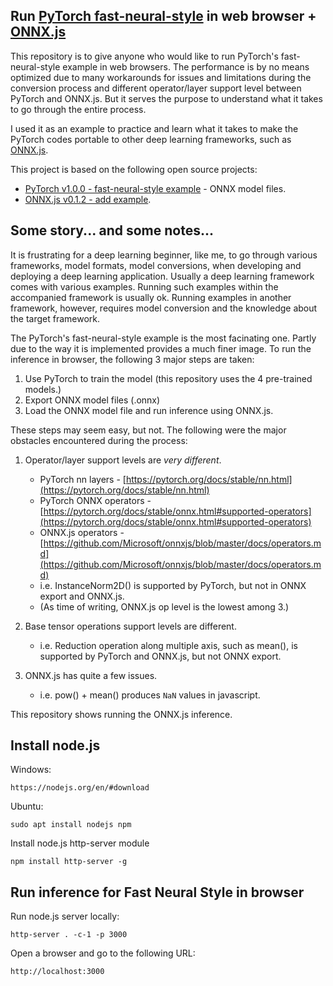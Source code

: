 ## Run [PyTorch fast-neural-style](https://github.com/pytorch/examples/tree/master/fast_neural_style) in web browser + [ONNX.js](https://github.com/Microsoft/onnxjs)

This repository is to give anyone who would like to run PyTorch's fast-neural-style example in web browsers.  The performance is by no means optimized due to many workarounds for issues and limitations during the conversion process and different operator/layer support level between PyTorch and ONNX.js.  But it serves the purpose to understand what it takes to go through the entire process.

I used it as an example to practice and learn what it takes to make the PyTorch codes portable to other deep learning frameworks, such as [ONNX.js](https://github.com/Microsoft/onnxjs).

This project is based on the following open source projects:
- [PyTorch v1.0.0 - fast-neural-style example](https://github.com/pytorch/examples/tree/master/fast_neural_style) - ONNX model files.
- [ONNX.js v0.1.2 - add example](https://github.com/Microsoft/onnxjs/tree/master/examples/browser/add).

## Some story... and some notes...
It is frustrating for a deep learning beginner, like me, to go through various frameworks, model formats, model conversions, when developing and deploying a deep learning application.  Usually a deep learning framework comes with various examples.  Running such examples within the accompanied framework is usually ok.  Running examples in another framework, however, requires model conversion and the knowledge about the target framework.

The PyTorch's fast-neural-style example is the most facinating one.  Partly due to the way it is implemented provides a much finer image.  To run the inference in browser, the following 3 major steps are taken:

1. Use PyTorch to train the model (this repository uses the 4 pre-trained models.)
2. Export ONNX model files (.onnx)
3. Load the ONNX model file and run inference using ONNX.js.

These steps may seem easy, but not.  The following were the major obstacles encountered during the process:
1. Operator/layer support levels are *very different*.
   * PyTorch nn layers - [https://pytorch.org/docs/stable/nn.html](https://pytorch.org/docs/stable/nn.html)
   * PyTorch ONNX operators - [https://pytorch.org/docs/stable/onnx.html#supported-operators](https://pytorch.org/docs/stable/onnx.html#supported-operators)
   * ONNX.js operators - [https://github.com/Microsoft/onnxjs/blob/master/docs/operators.md](https://github.com/Microsoft/onnxjs/blob/master/docs/operators.md)
   * i.e. InstanceNorm2D() is supported by PyTorch, but not in ONNX export and ONNX.js.
   * (As time of writing, ONNX.js op level is the lowest among 3.)

2. Base tensor operations support levels are different.
   * i.e. Reduction operation along multiple axis, such as mean(), is supported by PyTorch and ONNX.js, but not ONNX export.

3. ONNX.js has quite a few issues.
   * i.e. pow() + mean() produces `NaN` values in javascript.

This repository shows running the ONNX.js inference.

## Install node.js
Windows:
```
https://nodejs.org/en/#download
```
Ubuntu:
```
sudo apt install nodejs npm
```

Install node.js http-server module
```
npm install http-server -g
```


## Run inference for Fast Neural Style in browser
Run node.js server locally:
```
http-server . -c-1 -p 3000
```
Open a browser and go to the following URL:
```
http://localhost:3000
```

